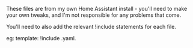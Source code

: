 These files are from my own Home Assistant install - you'll need to make your own tweaks, and I'm not responsible for any problems that come. 

You'll need to also add the relevant !include statements for each file. 

eg: template: !include <nameoftemplatefile>.yaml. 



